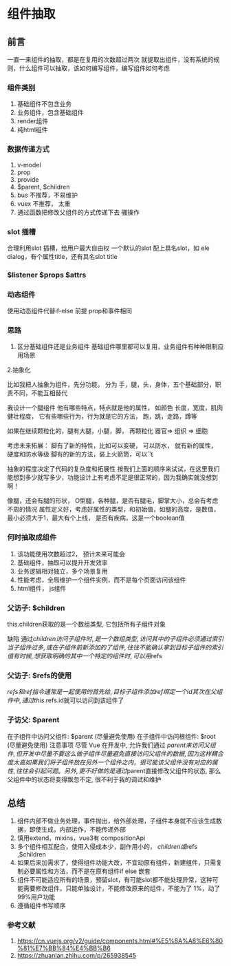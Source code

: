 # 组件抽取

## 前言

一直一来组件的抽取，都是在复用的次数超过两次 就提取出组件，没有系统的规则，什么组件可以抽取，该如何编写组件，编写组件如何考虑

### 组件类别

1. 基础组件不包含业务
2. 业务组件，包含基础组件
3. render组件
4. 纯html组件

### 数据传递方式

1. v-model
2. prop
3. provide
4. $parent, $children
5. bus 不推荐，不易维护
6. vuex 不推荐， 太重
7. 通过函数把修改父组件的方式传递下去 骚操作

### slot 插槽

合理利用slot 插槽，给用户最大自由权
一个默认的slot
配上具名slot，如 ele dialog，有个属性title，还有具名slot title

### $listener $props $attrs

### 动态组件

使用动态组件代替if-else
前提 prop和事件相同

### 思路

1. 区分基础组件还是业务组件
基础组件哪里都可以复用，业务组件有种种限制应用场景

2.抽象化

比如我把人抽象为组件，先分功能， 分为 手，腿，头，身体，五个基础部分，职责不同，不能互相替代

我设计一个腿组件
他有哪些特点，特点就是他的属性， 如颜色 长度，宽度，肌肉健壮程度，
它有些哪些行为，行为就是它的方法， 跑，跳，走路，蹲等

如果在继续颗粒化的，腿有大腿，小腿，脚， 再颗粒化  器官=> 组织 => 细胞

考虑未来拓展：
脚有了新的特性，比如可以变硬， 可以防水， 就有新的属性， 硬度和防水等级
脚有的新的方法，装上火箭筒，可以飞

抽象的程度决定了代码的复杂度和拓展性
按我们上面的顺序来试试，在这里我们能想到多少就写多少，功能设计上有考虑不足是很正常的，因为我确实就没想到啊！

像腿，还会有腿的形状， O型腿，各种腿，是否有腿毛，脚掌大小，总会有考虑不周的情况
属性定义好，考虑好属性的类型，和初始值，如腿的高度，是数值，最小必须大于1，最大有个上线， 是否有疾病，这是一个boolean值

### 何时抽取成组件

1. 该功能使用次数超过2， 预计未来可能会
2. 基础组件，抽取可以提升开发效率
3. 业务逻辑相对独立，多个场景复用
4. 性能考虑，全局维护一个组件实例，而不是每个页面访问该组件
5. html组件， js组件

### 父访子: $children

this.children获取的是一个数组类型, 它包括所有子组件对象

缺陷
通过$children访问子组件时, 是一个数组类型, 访问其中的子组件必须通过索引
当子组件过多, 或在子组件前新添加的了组件, 往往不能确认拿到目标子组件的索引值
有时候, 想获取明确的其中一个特定的组件时, 可以用$refs

### 父访子: $refs的使用

$refs 和 ref指令通常是一起 使用的
首先给, 目标子组件添加ref绑定一个id
其次在父组件中, 通过this.$refs.id就可以访问到该组件了

### 子访父: $parent

在子组件中访问父组件: $parent (尽量避免使用)
在子组件中访问根组件: $root (尽量避免使用)
注意事项
尽管 Vue 在开发中, 允许我们通过 $parent 来访问父组件, 但开发中尽量不要这么做
子组件尽量避免直接访问父组件的数据, 因为这样耦合度太高
如果我们将子组件放在另外一个组件之内，很可能该父组件没有对应的属性, 往往会引起问题。
另外, 更不好做的是通过$parent直接修改父组件的状态, 那么父组件中的状态将变得飘忽不定, 很不利于我的调试和维护

## 总结

1. 组件内部不做业务处理，事件抛出，给外部处理，子组件本身就不应该生成数据，即使生成，内部运作，不能传递外部
2. 慎用extend，mixins，vue3有 compositionApi
3. 多个组件相互配合，使用入侵成本少，副作用小的， $children或$refs ,$children
4. 如果后来加需求了，使得组件功能大改，不宜动原有组件，新建组件，只需复制必要属性和方法，而不是在原有组件if else 嵌套
5. 组件不可能适应所有的场景，预留slot，有可能slot都不能处理异常，这种可能需要修改组件，只能单独设计，不能修改原来的组件，不能为了 1%，动了 99%用户功能
6. 遵循组件书写顺序

### 参考文献

1. <https://cn.vuejs.org/v2/guide/components.html#%E5%8A%A8%E6%80%81%E7%BB%84%E4%BB%B6>
2. <https://zhuanlan.zhihu.com/p/265938545>
